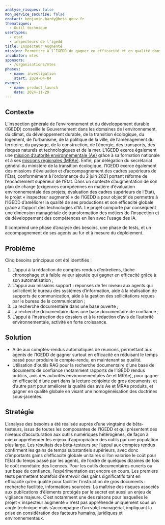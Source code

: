 ```yaml
---
analyse_risques: false
mon_service_securise: false
contact: benjamin.hardy@beta.gouv.fr
thematiques:
  - Outil technique
usertypes:
  - etat
  - inspecteurs de l'igedd
title: Inspecteur Augmenté
mission: Permettre à l’IGEDD de gagner en efficacité et en qualité dans ses productions, faire évoluer les métiers et les compétences de l’inspection grâce aux apports de l’intelligence artificielle.
incubator: mtes
sponsors:
  - /organisations/mtes
phases:
  - name: investigation
    start: 2024-04-04
events:
  - name: product_launch
    date: 2024-11-29
---
```

## Contexte

L’Inspection générale de l’environnement et du développement durable (IGEDD) conseille le Gouvernement dans les domaines de l’environnement, du climat, du développement durable, de la transition écologique, du logement, de l’urbanisme, de la politique de la ville, de l’aménagement du territoire, du paysage, de la construction, de l’énergie, des transports, des risques naturels et technologiques et de la mer.
L’IGEDD exerce également une [mission d’autorité environnementale (Ae)](https://www.igedd.developpement-durable.gouv.fr/l-autorite-environnementale-r145.html) grâce à sa formation nationale et à ses [missions régionales (MRAe)](https://www.mrae.developpement-durable.gouv.fr). 
Enfin, par délégation du secrétariat général du ministère de la transition écologique, l’IGEDD exerce également des missions d’évaluation et d’accompagnement des cadres supérieurs de l’Etat, conformément à l’ordonnance du 2 juin 2021 portant réforme de l’encadrement supérieur de l’Etat.
Dans un contexte d’augmentation de son plan de charge (exigences européennes en matière d’évaluation environnementale des projets, évaluation des cadres supérieurs de l’Etat), le projet « inspecteur augmenté » de l’IGEDD a pour objectif de permettre à l’IGEDD d’améliorer la qualité de ses productions et son efficacité globale grâce à l’apport des technologies d’IA. Le projet comporte par conséquent une dimension managériale de transformation des métiers de l’inspection et de développement des compétences en lien avec l’usage des IA. 

Il comprend une phase d’analyse des besoins, une phase de tests, et un accompagnement de ses agents au fur et à mesure du déploiement.

## Problème

Cinq besoins principaux ont été identifiés :
1. L’appui à la rédaction de comptes rendus d’entretiens, tâche chronophage et à faible valeur ajoutée qui gagner en efficacité grâce à son automatisation ;
2. L’appui aux missions support : réponses de 1er niveau aux agents qui sollicitent le bureau des systèmes d’information, aide à la réalisation de supports de communication, aide à la gestion des sollicitations reçues par le bureau de la communication ;
3. La recherche documentaire dans une base ouverte ;
4. La recherche documentaire dans une base documentaire de confiance ;
5. L’appui à l’instruction des dossiers et à la rédaction d’avis de l’autorité environnementale, activité en forte croissance.

## Solution

* Aide aux comptes-rendus automatiques de réunions, permettant aux agents de l’IGEDD de gagner surtout en efficacité en réduisant le temps passé pour produire le compte-rendu, en maintenant sa qualité.
* Utilisation d'outils RAG pour la recherche documentaire d’une base de documents de confiance (notamment rapports de l’IGEDD rendus publics, avis des autorités environnementales Ae et MRAe), pour gagner en efficacité d’une part dans la lecture conjointe de gros documents, et d’autre part pour améliorer la qualité des avis Ae et MRAe produits, et gagner en qualité globale en visant une homogénéisation des doctrines sous-jacentes.

## Stratégie

L’analyse des besoins a été réalisée auprès d’une vingtaine de bêta-testeurs, issus de toutes les composantes de l’IGEDD et qui présentent des niveaux d’acculturation aux outils numériques hétérogènes, de façon à mieux appréhender les enjeux d’appropriation des outils par une population plus large.
Les résultats des beta-testeurs sur l’appui aux comptes rendus confirment les gains de temps substantiels supérieurs, avec donc d’importants gains d’efficacité globale unitaires si l’on valorise le coût pour l’Etat du temps passé par les agents, de l’ordre de quelques dizaines de fois le coût monétaire des licences. 
Pour les outils documentaires ouverts ou sur base de confiance, l’expérimentation est encore en cours. Les premiers tests permettent toutefois d’entrevoir des gains significatifs tant en efficacité qu’en qualité pour faciliter l’instruction de gros documents : recherche facilitée, informations sourcées. 
La maîtrise des risques associés aux publications d’éléments protégés par le secret est aussi un enjeu de vigilance majeure. 
C’est notamment une des raisons pour lesquelles le projet « inspecteur augmenté » n’est pas appréhendé uniquement sous un angle technique mais s’accompagne d’un volet managérial, impliquant la prise en considération des facteurs humains, juridiques et environnementaux.